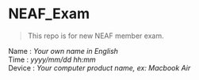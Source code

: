 # NEAF_Exam
> This repo is for new NEAF member exam.

Name    : *Your own name in English*       
Time     : *yyyy/mm/dd hh:mm*          
Device : *Your computer product name, ex: Macbook Air*      

